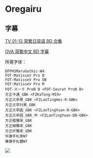 # Oregairu

## 字幕

[TV 01-12 简繁日双语 BD 合集](https://github.com/Nekomoekissaten-SUB/Nekomoekissaten-Storage/releases/download/subtitle_pkg/Oregairu_BD_JPCH.7z)

[OVA 简繁中文 BD 字幕](https://github.com/Nekomoekissaten-SUB/Nekomoekissaten-Storage/releases/download/subtitle_pkg/Oregairu_OVA_BD_JPCH.7z)

所需字体：
```
DFPHSMaruGothic-W4
FOT-MatisseV Pro B
FOT-MatisseV Pro DB
FOT-MatisseV Pro M
FOT-スーラ ProN B <FOT-Seurat ProN B>
方正卡通_GBK <FZKaTong-M19>
方正兰亭黑_GBK <FZLanTingHei-R-GBK>
方正兰亭刊黑_GBK
方正兰亭圆_GBK <FZLanTingYuan-R-GBK>
方正兰亭圆_GBK_中 <FZLanTingYuan-DB-GBK>
方正粗雅宋_GBK
方正细雅宋_GBK
方正纤雅宋_GBK
华康手札体W7
華康手札體W7
```

![](https://nekomoe.pages.dev/images/2020-07/oregairu.png)